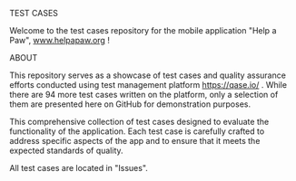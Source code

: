 TEST CASES

Welcome to the test cases repository for the mobile application "Help a Paw", www.helpapaw.org !

ABOUT

This repository serves as a showcase of test cases and quality assurance efforts conducted using test management platform https://qase.io/ . While there are 94 more test cases written on the platform, only a selection of them are presented here on GitHub for demonstration purposes.

This comprehensive collection of test cases designed to evaluate the functionality of the application. Each test case is carefully crafted to address specific aspects of the app and to ensure that it meets the expected standards of quality.

All test cases are located in "Issues".
